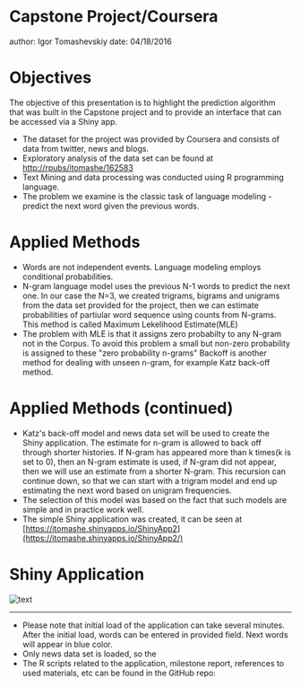 Capstone Project/Coursera
========================================================
author: Igor Tomashevskiy
date: 04/18/2016

Objectives
========================================================

The objective of this presentation is to highlight the prediction algorithm that was built in the Capstone project and to provide an interface that can be accessed via a Shiny app.

- The dataset for the project was provided by Coursera and consists of data from twitter, news and blogs.  
- Exploratory analysis of the data set can be found at [http://rpubs/itomashe/162583](http://rpubs/itomashe/162583)
- Text Mining and data processing was conducted using R programming language.
- The problem we examine is the classic task of language modeling - predict the next word given the previous words.
 

Applied Methods
========================================================
- Words are not independent events. Language modeling employs conditional probabilities.
- N-gram language model uses the previous N-1 words to predict the next one. In our case the N=3, we created trigrams, bigrams and unigrams from the data set provided for the project, then we can estimate probabilities of partiular word sequence using counts from N-grams. This method is called Maximum Lekelihood Estimate(MLE)
- The problem with MLE is that it assigns zero probabilty to any N-gram not in the Corpus.
To avoid this problem a small but non-zero probability is assigned to these "zero probability n-grams"
Backoff is another method for dealing with unseen n-gram, for example Katz back-off method.


Applied Methods (continued)
========================================================
- Katz's back-off model and news data set will be used to create the Shiny application.
The estimate for n-gram is allowed to back off through shorter histories.
If N-gram has appeared more than k times(k is set to 0), then an N-gram estimate is used, if N-gram did not appear, then we will use an estimate from a shorter N-gram. This recursion can continue down, so that we can start with a trigram model and end up estimating the next word based on unigram frequencies.
- The selection of this model was based on the fact that such models are simple and in practice work well.
- The simple Shiny application was created, it can be seen at [https://itomashe.shinyapps.io/ShinyApp2](https://itomashe.shinyapps.io/ShinyApp2/)

Shiny Application  
========================================================
 ![text](NextWord.png) 
 
 ***
- Please note that initial load of the application can take several minutes. After the initial load, words can be entered in provided field. Next words will appear in blue color.
- Only news data set is loaded, so the 
- The R scripts related to the application, milestone report, references to used materials, etc can be found in the GitHub repo:

 
